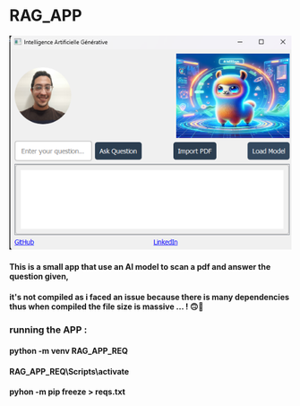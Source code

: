 # RAG_APP

<img src="./Assets/llama3_interface.png">

#### This is a small app that use an AI model to scan a pdf and answer the question given,

#### it's not compiled as i faced an issue because there is many dependencies thus when compiled the file size is massive ... ! 🙃🤯

### running the APP :

#### python -m venv RAG_APP_REQ

#### RAG_APP_REQ\Scripts\activate

#### pyhon -m pip freeze > reqs.txt
